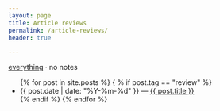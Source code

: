 ```yaml
---
layout: page
title: Article reviews
permalink: /article-reviews/
header: true

---
```


<p><a href="/posts/">everything</a> &middot; no notes</p>

<ul>
{% for post in site.posts %}
    { % if post.tag == "review" %}
    <li>
        {{ post.date | date: "%Y-%m-%d"  }} &mdash; <a href="{{ post.url }}">{{ post.title }}</a>
    </li>
  {% endif %}
{% endfor %}
</ul>
